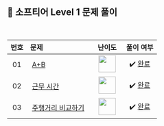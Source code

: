## 📂 소프티어 Level 1 문제 풀이

<br>

| **번호** | **문제** | **난이도** | **풀이 여부** |
|:--------:|:--------|:----------:|:-----------:|
| 01 | &nbsp;[A+B](https://softeer.ai/practice/6295)&nbsp;&nbsp; | &nbsp;&nbsp;<img src="https://github.com/yuuforest/Baekjoon/assets/97596022/02b28ded-9d18-4c60-a75b-3b112d11d941" width="40"/>&nbsp;&nbsp; | &nbsp;✔️ [완료](https://github.com/yuuforest/Softeer/blob/main/python/Level%201/A%2BB.py)&nbsp; |
| 02 | &nbsp;[근무 시간](https://softeer.ai/practice/6254)&nbsp;&nbsp; | &nbsp;&nbsp;<img src="https://github.com/yuuforest/Baekjoon/assets/97596022/02b28ded-9d18-4c60-a75b-3b112d11d941" width="40"/>&nbsp;&nbsp; | &nbsp;✔️ [완료](https://github.com/yuuforest/Softeer/blob/main/python/Level%201/%EA%B7%BC%EB%AC%B4%20%EC%8B%9C%EA%B0%84.py)&nbsp; |
| 03 | &nbsp;[주행거리 비교하기](https://softeer.ai/practice/6253)&nbsp;&nbsp; | &nbsp;&nbsp;<img src="https://github.com/yuuforest/Baekjoon/assets/97596022/02b28ded-9d18-4c60-a75b-3b112d11d941" width="40"/>&nbsp;&nbsp; | &nbsp;✔️ [완료](https://github.com/yuuforest/Softeer/blob/main/python/Level%201/%EC%A3%BC%ED%96%89%EA%B1%B0%EB%A6%AC%20%EB%B9%84%EA%B5%90%ED%95%98%EA%B8%B0.py)&nbsp; |
